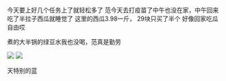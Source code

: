 今天要上好几个任务上了就轻松多了
范今天去打疫苗了中午也没在家，中午回来吃了半拉子西瓜就睡觉了
这里的西瓜3.98一斤， 29块只买了半个
好像回家吃瓜自由哎

煮的大半锅的绿豆水我也没喝，范真是勤劳

![](http://upload-images.jianshu.io/upload_images/6904315-1638aa027fc6a412.jpg?imageMogr2/auto-orient/strip%7CimageView2/2/w/1080/q/50)
![](http://upload-images.jianshu.io/upload_images/6904315-f2d2fda39006d74e.jpg?imageMogr2/auto-orient/strip%7CimageView2/2/w/1080/q/50)

天特别的蓝
